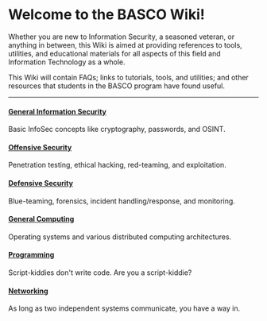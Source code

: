 # Welcome to the BASCO Wiki!

Whether you are new to Information Security, a seasoned veteran, or anything in between, this Wiki is aimed at providing references to tools, utilities, and educational materials for all aspects of this field and Information Technology as a whole.

This Wiki will contain FAQs; links to tutorials, tools, and utilities; and other resources that students in the BASCO program have found useful.
***
#### [General Information Security](General-Information-Security#)
Basic InfoSec concepts like cryptography, passwords, and OSINT.

#### [**Offensive Security**](Offensive-Security#)
Penetration testing, ethical hacking, red-teaming, and exploitation.

#### [**Defensive Security**](Defensive-Security#)
Blue-teaming, forensics, incident handling/response, and monitoring.

#### [General Computing](General-Computing#)
Operating systems and various distributed computing architectures.

#### [Programming](Programming#)
Script-kiddies don't write code. Are you a script-kiddie?

#### [Networking](Networking#)
As long as two independent systems communicate, you have a way in.
